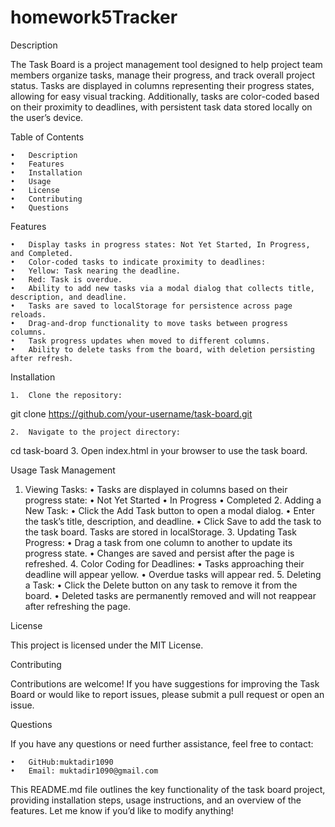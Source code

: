 # homework5Tracker

Description

The Task Board is a project management tool designed to help project team members organize tasks, manage their progress, and track overall project status. Tasks are displayed in columns representing their progress states, allowing for easy visual tracking. Additionally, tasks are color-coded based on their proximity to deadlines, with persistent task data stored locally on the user’s device.

Table of Contents

	•	Description
	•	Features
	•	Installation
	•	Usage
	•	License
	•	Contributing
	•	Questions

Features

	•	Display tasks in progress states: Not Yet Started, In Progress, and Completed.
	•	Color-coded tasks to indicate proximity to deadlines:
	•	Yellow: Task nearing the deadline.
	•	Red: Task is overdue.
	•	Ability to add new tasks via a modal dialog that collects title, description, and deadline.
	•	Tasks are saved to localStorage for persistence across page reloads.
	•	Drag-and-drop functionality to move tasks between progress columns.
	•	Task progress updates when moved to different columns.
	•	Ability to delete tasks from the board, with deletion persisting after refresh.

Installation

	1.	Clone the repository:
 git clone https://github.com/your-username/task-board.git

 	2.	Navigate to the project directory:
  cd task-board
  3.	Open index.html in your browser to use the task board.

  Usage 
  Task Management 
  1.	Viewing Tasks:
	•	Tasks are displayed in columns based on their progress state:
	•	Not Yet Started
	•	In Progress
	•	Completed
	2.	Adding a New Task:
	•	Click the Add Task button to open a modal dialog.
	•	Enter the task’s title, description, and deadline.
	•	Click Save to add the task to the task board. Tasks are stored in localStorage.
	3.	Updating Task Progress:
	•	Drag a task from one column to another to update its progress state.
	•	Changes are saved and persist after the page is refreshed.
	4.	Color Coding for Deadlines:
	•	Tasks approaching their deadline will appear yellow.
	•	Overdue tasks will appear red.
	5.	Deleting a Task:
	•	Click the Delete button on any task to remove it from the board.
	•	Deleted tasks are permanently removed and will not reappear after refreshing the page.

License

This project is licensed under the MIT License.

Contributing

Contributions are welcome! If you have suggestions for improving the Task Board or would like to report issues, please submit a pull request or open an issue.

Questions

If you have any questions or need further assistance, feel free to contact:

	•	GitHub:muktadir1090
	•	Email: muktadir1090@gmail.com

This README.md file outlines the key functionality of the task board project, providing installation steps, usage instructions, and an overview of the features. Let me know if you’d like to modify anything!
